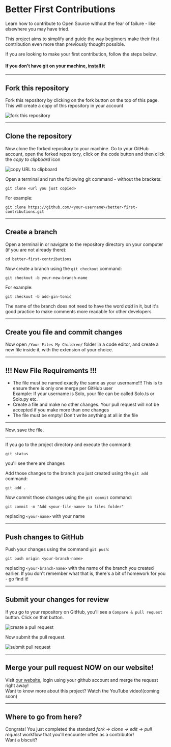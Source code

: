 # Better First Contributions

Learn how to contribute to Open Source without the fear of failure - like elsewhere you may have tried.

This project aims to simplify and guide the way beginners make their first contribution even more than previously thought possible.

If you are looking to make your first contribution, follow the steps below.

#### If you don't have git on your machine, [install it](https://help.github.com/articles/set-up-git/)

---

## Fork this repository

Fork this repository by clicking on the fork button on the top of this page.
This will create a copy of this repository in your account

<img src="https://www.betterfirstcontributions.com/fork.png" alt="fork this repository" />

---

## Clone the repository

Now clone the forked repository to your machine. Go to your GitHub account, open the forked repository, click on the code button and then click the _copy to clipboard_ icon

<img  src="https://www.betterfirstcontributions.com/clone.png" alt="copy URL to clipboard" />

Open a terminal and run the following git command - without the brackets:

```
git clone <url you just copied>
```

For example:

```
git clone https://github.com/<your-username>/better-first-contributions.git
```

---

## Create a branch

Open a terminal in or navigate to the repository directory on your computer (if you are not already there):

```
cd better-first-contributions
```

Now create a branch using the `git checkout` command:

```
git checkout -b your-new-branch-name
```

For example:

```
git checkout -b add-gin-tonic
```

The name of the branch does not need to have the word _add_ in it, but it's good practice to make comments more readable for other developers

---

## Create you file and commit changes

Now open `/Your Files My Children/` folder in a code editor, and create a new file inside it, with the extension of your choice.

---

## !!! New File Requirements !!!

- The file must be named exactly the same as your username!!! This is to ensure there is only one merge per GitHub user <br>
  Example: If your username is Solo, your file can be called Solo.ts or Solo.py etc.
- Create a file and make no other changes. Your pull request will not be accepted if you make more than one changes
- The file must be empty! Don't write anything at all in the file

---

Now, save the file.

---

If you go to the project directory and execute the command:

```
git status
```

you'll see there are changes

Add those changes to the branch you just created using the `git add` command:

```
git add .
```

Now commit those changes using the `git commit` command:

```
git commit -m "Add <your-file-name> to files folder"
```

replacing `<your-name>` with your name

---

## Push changes to GitHub

Push your changes using the command `git push`:

```
git push origin <your-branch-name>
```

replacing `<your-branch-name>` with the name of the branch you created earlier. If you don't remember what that is, there's a bit of homework for you - go find it!

---

## Submit your changes for review

If you go to your repository on GitHub, you'll see a `Compare & pull request` button. Click on that button.

<img  src="https://www.betterfirstcontributions.com/compPull.png" alt="create a pull request" />

Now submit the pull request.

<img  src="https://www.betterfirstcontributions.com/createPR.png" alt="submit pull request" />

---

## Merge your pull request NOW on our website!

Visit [our website](https://www.betterfirstcontributions.com/), login using your github account and merge the request right away!<br>
Want to know more about this project? Watch the YouTube video!(coming soon)

---

## Where to go from here?

Congrats! You just completed the standard _fork -> clone -> edit -> pull request_ workflow that you'll encounter often as a contributor!<br>
Want a biscuit?
